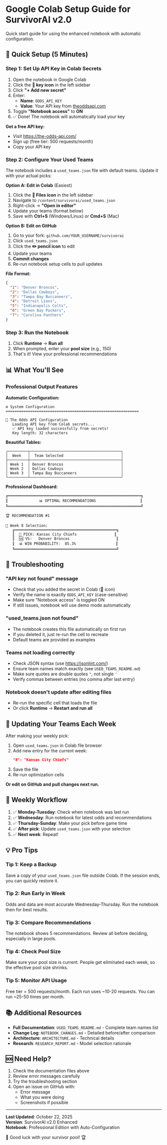 # Google Colab Setup Guide for SurvivorAI v2.0

Quick start guide for using the enhanced notebook with automatic configuration.

## 🚀 Quick Setup (5 Minutes)

### Step 1: Set Up API Key in Colab Secrets
1. Open the notebook in Google Colab
2. Click the **🔑 key icon** in the left sidebar
3. Click **"+ Add new secret"**
4. Enter:
   - **Name**: `ODDS_API_KEY`
   - **Value**: Your API key from [theoddsapi.com](https://the-odds-api.com/)
5. Toggle **"Notebook access"** to **ON**
6. ✅ Done! The notebook will automatically load your key

**Get a free API key:**
- Visit https://the-odds-api.com/
- Sign up (free tier: 500 requests/month)
- Copy your API key

### Step 2: Configure Your Used Teams
The notebook includes a `used_teams.json` file with default teams. Update it with your actual picks:

**Option A: Edit in Colab** (Easiest)
1. Click the **📁 Files icon** in the left sidebar
2. Navigate to `/content/survivorai/used_teams.json`
3. Right-click → **"Open in editor"**
4. Update your teams (format below)
5. Save with **Ctrl+S** (Windows/Linux) or **Cmd+S** (Mac)

**Option B: Edit on GitHub**
1. Go to your fork: `github.com/YOUR_USERNAME/survivorai`
2. Click `used_teams.json`
3. Click the **✏️ pencil icon** to edit
4. Update your teams
5. **Commit changes**
6. Re-run notebook setup cells to pull updates

**File Format:**
```json
{
  "1": "Denver Broncos",
  "2": "Dallas Cowboys",
  "3": "Tampa Bay Buccaneers",
  "4": "Detroit Lions",
  "5": "Indianapolis Colts",
  "6": "Green Bay Packers",
  "7": "Carolina Panthers"
}
```

### Step 3: Run the Notebook
1. Click **Runtime** → **Run all**
2. When prompted, enter your **pool size** (e.g., 150)
3. That's it! View your professional recommendations

## 📊 What You'll See

### Professional Output Features

**Automatic Configuration:**
```
⚙️ System Configuration
============================================================

🔑 The Odds API Configuration
   Loading API key from Colab secrets...
   ✅ API key loaded successfully from secrets!
   Key length: 32 characters
```

**Beautiful Tables:**
```
┌─────────┬─────────────────────────────────────────┐
│  Week   │  Team Selected                          │
├─────────┼─────────────────────────────────────────┤
│ Week 1  │ Denver Broncos                          │
│ Week 2  │ Dallas Cowboys                          │
│ Week 3  │ Tampa Bay Buccaneers                    │
└─────────┴─────────────────────────────────────────┘
```

**Professional Dashboard:**
```
╔════════════════════════════════════════════════════════════╗
║              📊 OPTIMAL RECOMMENDATIONS                    ║
╚════════════════════════════════════════════════════════════╝

🏆 RECOMMENDATION #1

📍 Week 8 Selection:
   ╔══════════════════════════════════════════════╗
   ║  🏈 PICK: Kansas City Chiefs                 ║
   ║  🆚 VS:   Denver Broncos                     ║
   ║  📊 WIN PROBABILITY:  85.3%                  ║
   ╚══════════════════════════════════════════════╝
```

## 🔧 Troubleshooting

### "API key not found" message
- Check that you added the secret in Colab (🔑 icon)
- Verify the name is exactly `ODDS_API_KEY` (case-sensitive)
- Make sure "Notebook access" is toggled ON
- If still issues, notebook will use demo mode automatically

### "used_teams.json not found"
- The notebook creates this file automatically on first run
- If you deleted it, just re-run the cell to recreate
- Default teams are provided as examples

### Teams not loading correctly
- Check JSON syntax (use https://jsonlint.com/)
- Ensure team names match exactly (see `USED_TEAMS_README.md`)
- Make sure quotes are double quotes `"`, not single `'`
- Verify commas between entries (no comma after last entry)

### Notebook doesn't update after editing files
- Re-run the specific cell that loads the file
- Or click **Runtime** → **Restart and run all**

## 📝 Updating Your Teams Each Week

After making your weekly pick:

1. Open `used_teams.json` in Colab file browser
2. Add new entry for the current week:
   ```json
   "8": "Kansas City Chiefs"
   ```
3. Save the file
4. Re-run optimization cells

**Or edit on GitHub and pull changes next run.**

## 🎯 Weekly Workflow

1. ✅ **Monday-Tuesday**: Check when notebook was last run
2. ✅ **Wednesday**: Run notebook for latest odds and recommendations
3. ✅ **Thursday-Sunday**: Make your pick before game time
4. ✅ **After pick**: Update `used_teams.json` with your selection
5. ✅ **Next week**: Repeat!

## 💡 Pro Tips

### Tip 1: Keep a Backup
Save a copy of your `used_teams.json` file outside Colab. If the session ends, you can quickly restore it.

### Tip 2: Run Early in Week
Odds and data are most accurate Wednesday-Thursday. Run the notebook then for best results.

### Tip 3: Compare Recommendations
The notebook shows 5 recommendations. Review all before deciding, especially in large pools.

### Tip 4: Check Pool Size
Make sure your pool size is current. People get eliminated each week, so the effective pool size shrinks.

### Tip 5: Monitor API Usage
Free tier = 500 requests/month. Each run uses ~10-20 requests. You can run ~25-50 times per month.

## 📚 Additional Resources

- **Full Documentation**: `USED_TEAMS_README.md` - Complete team names list
- **Change Log**: `NOTEBOOK_CHANGES.md` - Detailed before/after comparison
- **Architecture**: `ARCHITECTURE.md` - Technical details
- **Research**: `RESEARCH_REPORT.md` - Model selection rationale

## 🆘 Need Help?

1. Check the documentation files above
2. Review error messages carefully
3. Try the troubleshooting section
4. Open an issue on GitHub with:
   - Error message
   - What you were doing
   - Screenshots if possible

---

**Last Updated**: October 22, 2025  
**Version**: SurvivorAI v2.0 Enhanced  
**Notebook**: Professional Edition with Auto-Configuration

🏈 Good luck with your survivor pool! 🏆
